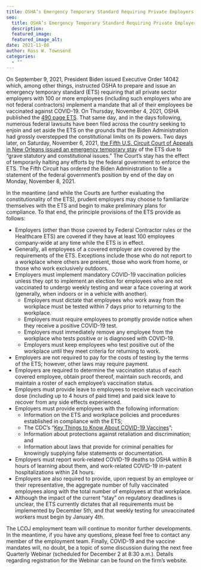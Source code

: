 ```yaml
---
title: OSHA’s Emergency Temporary Standard Requiring Private Employers to Mandate Employee Vaccinations
seo:
  title: OSHA’s Emergency Temporary Standard Requiring Private Employers to Mandate Employee Vaccinations
  description:
  featured_image: 
  featured_image_alt: 
date: 2021-11-08
author: Ross W. Townsend
categories:
  - ""
---
```


On September 9, 2021, President Biden issued Executive Order 14042 which, among other things, instructed OSHA to prepare and issue an emergency temporary standard (ETS) requiring that all private sector employers with 100 or more employees (including such employers who are not federal contractors) implement a mandate that all of their employees be vaccinated against COVID-19. On Thursday, November 4, 2021, OSHA published the <a href="https://www.federalregister.gov/documents/2021/11/05/2021-23643/covid-19-vaccination-and-testing-emergency-temporary-standard" target="_blank" rel="noopener noreferrer">490 page ETS</a>. That same day, and in the days following, numerous federal lawsuits have been filed across the country seeking to enjoin and set aside the ETS on the grounds that the Biden Administration had grossly overstepped the constitutional limits on its powers. Two days later, on Saturday, November 6, 2021, <a href="https://www.ca5.uscourts.gov/opinions/unpub/21/21-60845.0.pdf" target="_blank" rel="noopener noreferrer">the Fifth U.S. Circuit Court of Appeals in New Orleans issued an emergency temporary stay</a> of the ETS due to “grave statutory and constitutional issues.” The Court’s stay has the effect of temporarily halting any efforts by the federal government to enforce the ETS. The Fifth Circuit has ordered the Biden Administration to file a statement of the federal government’s position by end of the day on Monday, November 8, 2021.  

In the meantime (and while the Courts are further evaluating the constitutionality of the ETS), prudent employers may choose to familiarize themselves with the ETS and begin to make preliminary plans for compliance. To that end, the principle provisions of the ETS provide as follows:

- Employers (other than those covered by Federal Contractor rules or the Healthcare ETS) are covered if they have at least 100 employees company-wide at any time while the ETS is in effect.
- Generally, all employees of a covered employer are covered by the requirements of the ETS. Exceptions include those who do not report to a workplace where others are present, those who work from home, or those who work exclusively outdoors.
- Employers must implement mandatory COVID-19 vaccination policies unless they opt to implement an election for employees who are not vaccinated to undergo weekly testing and wear a face covering at work (generally, when indoors or in a vehicle with another).
  - Employers must dictate that employees who work away from the workplace must be tested within 7 days prior to returning to the workplace.
  - Employers must require employees to promptly provide notice when they receive a positive COVID-19 test.
  - Employers must immediately remove any employee from the workplace who tests positive or is diagnosed with COVID-19.
  - Employers must keep employees who test positive out of the workplace until they meet criteria for returning to work. 
- Employers are not required to pay for the costs of testing by the terms of the ETS; however, other laws may require payment.
- Employers are required to determine the vaccination status of each covered employee, obtain proof thereof, maintain such records, and maintain a roster of each employee’s vaccination status.
- Employers must provide leave to employees to receive each vaccination dose (including up to 4 hours of paid time) and paid sick leave to recover from any side effects experienced.
- Employers must provide employees with the following information:
  - Information on the ETS and workplace policies and procedures established in compliance with the ETS;
  - The CDC’s “<a href="https://www.cdc.gov/coronavirus/2019-ncov/vaccines/keythingstoknow.html" target="_blank" rel="noopener noreferrer">Key Things to Know About COVID-19 Vaccines</a>”;
  - Information about protections against retaliation and discrimination; and
  - Information about laws that provide for criminal penalties for knowingly supplying false statements or documentation.
- Employers must report work-related COVID-19 deaths to OSHA within 8 hours of learning about them, and work-related COVID-19 in-patent hospitalizations within 24 hours.
- Employers are also required to provide, upon request by an employee or their representative, the aggregate number of fully vaccinated employees along with the total number of employees at that workplace.
- Although the impact of the current “stay” on regulatory deadlines is unclear, the ETS currently dictates that all requirements must be implemented by December 5th, and that weekly testing for unvaccinated workers must begin by January 4th.

The LCOJ employment team will continue to monitor further developments. In the meantime, if you have any questions, please feel free to contact any member of the employment team. Finally, COVID-19 and the vaccine mandates will, no doubt, be a topic of some discussion during the next free Quarterly Webinar (scheduled for December 2 at 8:30 a.m.). Details regarding registration for the Webinar can be found on the firm’s website.